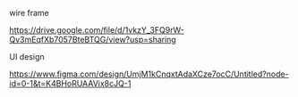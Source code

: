 wire frame


https://drive.google.com/file/d/1vkzY_3FQ9rW-Qv3mEqfXb7057BteBTQG/view?usp=sharing



UI design


https://www.figma.com/design/UmjM1kCnqxtAdaXCze7ocC/Untitled?node-id=0-1&t=K4BHoRUAAVix8cJQ-1
